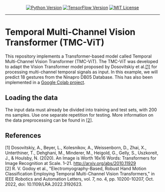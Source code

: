 <p align="center">
  <a href="https://www.python.org"><img alt="Python Version" src="https://img.shields.io/badge/Python-3.7.x-brightgreen.svg" /></a>
  <a href="https://www.tensorflow.org/install"><img alt="TensorFlow Version" src="https://img.shields.io/badge/TensorFlow-2.8.x-red.svg" /></a>
  <a href="https://github.com/rob-med-usp/seizure-prediction/blob/main/LICENSE"><img alt="MIT License" src="https://img.shields.io/badge/license-MIT-yellow.svg" /></a>
</p>

--------------------------------------------------------------------------------

# Temporal Multi-Channel Vision Transformer (TMC-ViT)
This repository implements a Transformer-based model called Temporal Multi-Channel Vision Transformer (TMC-ViT). The TMC-ViT was developed to adapt the Vision Transformer model proposed by Dosovitskiy et al.[[1]](#1) for processing multi-channel temporal signals as input. In this example, we will predict 18 gestures from the Ninapro DB05 Database. This has also been implemented in a [Google Colab project](https://colab.research.google.com/drive/1ZWhzv8EOtwCHfuytcvOSKZQ76hSCQdFJ?hl=pt-BR#scrollTo=5K2na9pj0KJn).

## Loading the data
The input data must already be divided into training and test sets, with 200 ms samples. Use one separate repetition for testing. More information on the data preprocessing can be found in [[2]](#2).

## References
<a id="1">[1]</a> 
Dosovitskiy, A., Beyer, L., Kolesnikov, A., Weissenborn, D., Zhai, X., Unterthiner, T., Dehghani, M., Minderer, M., Heigold, G., Gelly, S., Uszkoreit, J., & Houlsby, N. (2020). An Image is Worth 16x16 Words: Transformers for Image Recognition at Scale. 1–21. http://arxiv.org/abs/2010.11929  
<a id="2">[2]</a>
R. V. Godoy et al., "Electromyography-Based, Robust Hand Motion Classification Employing Temporal Multi-Channel Vision Transformers," in IEEE Robotics and Automation Letters, vol. 7, no. 4, pp. 10200-10207, Oct. 2022, doi: 10.1109/LRA.2022.3192623.
